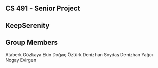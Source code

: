 ## CS 491 - Senior Project
## KeepSerenity

## Group Members

Ataberk Gözkaya
Ekin Doğaç Öztürk
Denizhan Soydaş
Denizhan Yağcı
Nogay Evirgen
